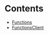 

# Contents
- [Functions](Functions.sol/library.Functions.md)
- [FunctionsClient](FunctionsClient.sol/abstract.FunctionsClient.md)
